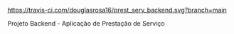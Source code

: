 https://travis-ci.com/douglasrosa16/prest_serv_backend.svg?branch=main

Projeto Backend - Aplicação de Prestação de Serviço
